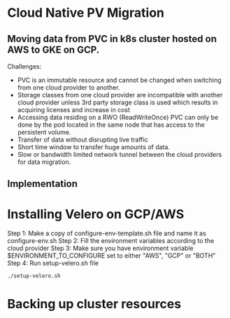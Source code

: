 # Cloud Native PV Migration 

## Moving data from PVC in k8s cluster hosted on AWS to GKE on GCP.  

Challenges: 
 - PVC is an immutable resource and cannot be changed when switching from one cloud provider to another. 
 - Storage classes from one cloud provider are incompatible with another cloud provider unless 3rd party storage class is used which results in acquiring licenses and increase in cost
 - Accessing data residing on a RWO (ReadWriteOnce) PVC can only be done by the pod located in the same node that has access to the persistent volume. 
 - Transfer of data without disrupting live traffic
 - Short time window to transfer huge amounts of data. 
 - Slow or bandwidth limited network tunnel between the cloud providers for data migration. 


## Implementation 

# Installing Velero on GCP/AWS  

Step 1: Make a copy of configure-env-template.sh file and name it as configure-env.sh
Step 2: Fill the environment variables according to the cloud provider 
Step 3: Make sure you have environment variable $ENVIRONMENT_TO_CONFIGURE set to either "AWS", "GCP" or "BOTH"
Step 4: Run setup-velero.sh file 

```
./setup-velero.sh
```

# Backing up cluster resources  